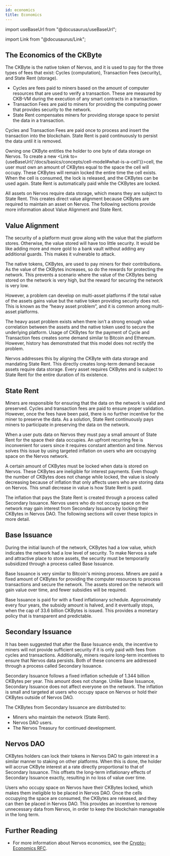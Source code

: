 ```yaml
---
id: economics
title: Economics
---
```


import useBaseUrl from "@docusaurus/useBaseUrl";

import Link from "@docusaurus/Link";

## The Economics of the CKByte

The CKByte is the native token of Nervos, and it is used to pay for the three types of fees that exist: Cycles (computation), Transaction Fees (security), and State Rent (storage).

* Cycles are fees paid to miners based on the amount of computer resources that are used to verify a transaction. These are measured by CKB-VM during the execution of any smart contracts in a transaction.
* Transaction Fees are paid to miners for providing the computing power that provides security to the network. 
* State Rent compensates miners for providing storage space to persist the data in a transaction. 

Cycles and Transaction Fees are paid once to process and insert the transaction into the blockchain. State Rent is paid continuously to persist the data until it is removed.

Owning one CKByte entitles the holder to one byte of data storage on Nervos. To create a new <Link to={useBaseUrl('/docs/basics/concepts/cell-model#what-is-a-cell')}>cell</Link>, the user must own an amount of CKBytes equal to the space the cell will occupy. These CKBytes will remain locked the entire time the cell exists. When the cell is consumed, the lock is released, and the CKBytes can be used again. State Rent is automatically paid while the CKBytes are locked.

All assets on Nervos require data storage, which means they are subject to State Rent. This creates direct value alignment because CKBytes are required to maintain an asset on Nervos. The following sections provide more information about Value Alignment and State Rent.

## Value Alignment

The security of a platform must grow along with the value that the platform stores. Otherwise, the value stored will have too little security. It would be like adding more and more gold to a bank vault without adding any additional guards. This makes it vulnerable to attack. 

The native tokens, CKBytes, are used to pay miners for their contributions. As the value of the CKBytes increases, so do the rewards for protecting the network. This prevents a scenario where the value of the CKBytes being stored on the network is very high, but the reward for securing the network is very low.

However, a problem can develop on multi-asset platforms if the total value of the assets gains value but the native token providing security does not. This is known as the “heavy asset problem”, and it is common among multi-asset platforms.

The heavy asset problem exists when there isn’t a strong enough value correlation between the assets and the native token used to secure the underlying platform. Usage of CKBytes for the payment of Cycle and Transaction fees creates some demand similar to Bitcoin and Ethereum. However, history has demonstrated that this model does not rectify the problem.

Nervos addresses this by aligning the CKByte with data storage and mandating State Rent. This directly creates long-term demand because assets require data storage. Every asset requires CKBytes and is subject to State Rent for the entire duration of its existence.

## State Rent

Miners are responsible for ensuring that the data on the network is valid and preserved. Cycles and transaction fees are paid to ensure proper validation. However, once the fees have been paid, there is no further incentive for the miner to preserve the data. As a solution, State Rent continuously pays miners to participate in preserving the data on the network.

When a user puts data on Nervos they must pay a small amount of State Rent for the space their data occupies. An upfront recurring fee is inconvenient for users since it requires constant attention and time. Nervos solves this issue by using targeted inflation on users who are occupying space on the Nervos network.

A certain amount of CKBytes must be locked when data is stored on Nervos. These CKBytes are ineligible for interest payments. Even though the number of CKBytes does not change while locked, the value is slowly decreasing because of inflation that only affects users who are storing data on Nervos. This small decrease in value is how State Rent is paid.

The inflation that pays the State Rent is created through a process called Secondary Issuance. Nervos users who do not occupy space on the network may gain interest from Secondary Issuance by locking their CKBytes in Nervos DAO. The following sections will cover these topics in more detail.

## Base Issuance

During the initial launch of the network, CKBytes had a low value, which indicates the network had a low level of security. To make Nervos a safe and attractive place to store assets, the security must be temporarily subsidized through a process called Base Issuance.

Base Issuance is very similar to Bitcoin's mining process. Miners are paid a fixed amount of CKBytes for providing the computer resources to process transactions and secure the network. The assets stored on the network will gain value over time, and fewer subsidies will be required.

Base Issuance is paid for with a fixed inflationary schedule. Approximately every four years, the subsidy amount is halved, and it eventually stops, when the cap of 33.6 billion CKBytes is issued. This provides a monetary policy that is transparent and predictable.

## Secondary Issuance

It has been suggested that after the Base Issuance ends, the incentive to miners will not provide sufficient security if it is only paid with fees from cycles and transactions. Additionally, miners require long-term incentives to ensure that Nervos data persists. Both of these concerns are addressed through a process called Secondary Issuance.

Secondary Issuance follows a fixed inflation schedule of 1.344 billion CKBytes per year. This amount does not change. Unlike Base Issuance, Secondary Issuance does not affect everyone on the network. The inflation is small and targeted at users who occupy space on Nervos or hold their CKBytes outside of Nervos DAO.

The CKBytes from Secondary Issuance are distributed to:

* Miners who maintain the network (State Rent).
* Nervos DAO users.
* The Nervos Treasury for continued development.

## Nervos DAO

CKBytes holders can lock their tokens in Nervos DAO to gain interest in a similar manner to staking on other platforms. When this is done, the holder will accrue CKByte interest at a rate directly proportional to that of Secondary Issuance. This offsets the long-term inflationary effects of Secondary Issuance exactly, resulting in no loss of value over time.

Users who occupy space on Nervos have their CKBytes locked, which makes them ineligible to be placed in Nervos DAO. Once the cells occupying the space are consumed, the CKBytes are released, and they can then be placed in Nervos DAO. This provides an incentive to remove unnecessary data from Nervos, in order to keep the blockchain manageable in the long term.

## Further Reading

* For more information about Nervos economics, see the [Crypto-Economics RFC](https://github.com/nervosnetwork/rfcs/blob/master/rfcs/0015-ckb-cryptoeconomics/0015-ckb-cryptoeconomics.md).

